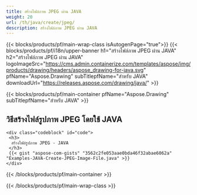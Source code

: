 ```yaml
---
title: สร้างไฟล์ภาพ JPEG ผ่าน JAVA
weight: 20
url: /th/java/create/jpeg/
description: สร้างไฟล์ภาพ JPEG ผ่าน JAVA
---
```


{{< blocks/products/pf/main-wrap-class isAutogenPage="true">}}
{{< blocks/products/pf/i18n/upper-banner h1="สร้างไฟล์ภาพ JPEG ผ่าน JAVA" h2="สร้างไฟล์ภาพ JPEG ผ่าน JAVA" logoImageSrc="https://cms.admin.containerize.com/templates/aspose/img/products/drawing/headers/aspose_drawing-for-java.svg" pfName="Aspose.Drawing" subTitlepfName="สำหรับ JAVA" downloadUrl="https://releases.aspose.com/drawing/java/" >}}

{{< blocks/products/pf/main-container pfName="Aspose.Drawing" subTitlepfName="สำหรับ JAVA" >}}

<h2>วิธีสร้างไฟล์รูปภาพ JPEG โดยใช้ JAVA</h2>

    <div class="codeblock" id="code">
     <h3>
      สร้างไฟล์รูปภาพ JPEG - JAVA
     </h3>
     {{< gist "aspose-com-gists" "3562c2fe053aae0bda46f32abae6062a" "Examples-JAVA-Create-JPEG-Image-File.java" >}}
    </div>

{{< /blocks/products/pf/main-container >}}


{{< /blocks/products/pf/main-wrap-class >}}
